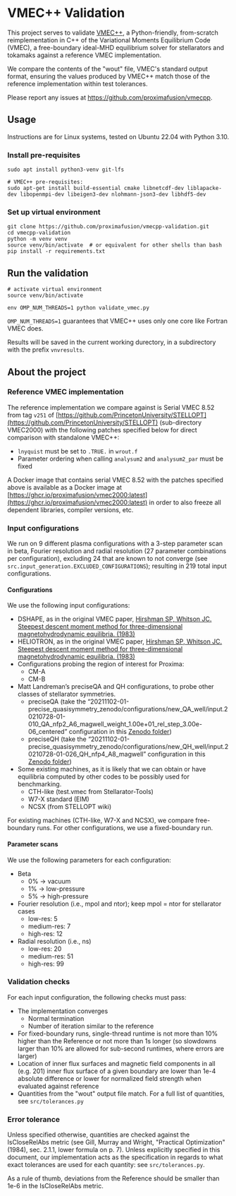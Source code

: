 # VMEC++ Validation

This project serves to validate [VMEC++](https://github.com/proximafusion/vmecpp), a Python-friendly, from-scratch reimplementation in C++ of the Variational Moments Equilibrium Code (VMEC), a free-boundary ideal-MHD equilibrium solver for stellarators and tokamaks against a reference VMEC implementation.

We compare the contents of the "wout" file, VMEC's standard output format, ensuring the values produced by VMEC++ match those of the reference implementation within test tolerances. 

Please report any issues at https://github.com/proximafusion/vmecpp.

## Usage

Instructions are for Linux systems, tested on Ubuntu 22.04 with Python 3.10.

### Install pre-requisites

```shell
sudo apt install python3-venv git-lfs

# VMEC++ pre-requisites:
sudo apt-get install build-essential cmake libnetcdf-dev liblapacke-dev libopenmpi-dev libeigen3-dev nlohmann-json3-dev libhdf5-dev
```

### Set up virtual environment

```shell
git clone https://github.com/proximafusion/vmecpp-validation.git
cd vmecpp-validation
python -m venv venv
source venv/bin/activate  # or equivalent for other shells than bash
pip install -r requirements.txt
```

## Run the validation

```shell
# activate virtual environment
source venv/bin/activate

env OMP_NUM_THREADS=1 python validate_vmec.py
```

`OMP_NUM_THREADS=1` guarantees that VMEC++ uses only one core like Fortran VMEC does.

Results will be saved in the current working durectory, in a subdirectory with the prefix `vnvresults`.

## About the project

### Reference VMEC implementation
The reference implementation we compare against is Serial VMEC 8.52 from tag `v251` of [https://github.com/PrincetonUniversity/STELLOPT](https://github.com/PrincetonUniversity/STELLOPT) (sub-directory VMEC2000) with the following patches specified below for direct comparison with standalone VMEC++:
* `lnyquist` must be set to `.TRUE.` in `wrout.f`
* Parameter ordering when calling `analysum2` and `analysum2_par` must be fixed

A Docker image that contains serial VMEC 8.52 with the patches specified above is available as a Docker image at [https://ghcr.io/proximafusion/vmec2000:latest](https://ghcr.io/proximafusion/vmec2000:latest) in order to also freeze all dependent libraries, compiler versions, etc.

### Input configurations

We run on 9 different plasma configurations with a 3-step parameter scan in beta, Fourier resolution and radial resolution (27 parameter combinations per configuration), excluding 24 that are known to not converge (see `src.input_generation.EXCLUDED_CONFIGURATIONS`); resulting in 219 total input configurations.

#### Configurations

We use the following input configurations:
* DSHAPE, as in the original VMEC paper, [Hirshman SP, Whitson JC. Steepest descent moment method for three-dimensional magnetohydrodynamic equilibria. (1983)](https://doi.org/10.1063/1.864116)
* HELIOTRON, as in the original VMEC paper, [Hirshman SP, Whitson JC. Steepest descent moment method for three-dimensional magnetohydrodynamic equilibria. (1983)](https://doi.org/10.1063/1.864116)
* Configurations probing the region of interest for Proxima:
    * CM-A
    * CM-B
* Matt Landreman’s preciseQA and QH configurations, to probe other classes of stellarator symmetries.
    * preciseQA (take the “20211102-01-precise_quasisymmetry_zenodo/configurations/new_QA_well/input.20210728-01-010_QA_nfp2_A6_magwell_weight_1.00e+01_rel_step_3.00e-06_centered” configuration in this [Zenodo folder](https://zenodo.org/records/5645413))
    * preciseQH (take the “20211102-01-precise_quasisymmetry_zenodo/configurations/new_QH_well/input.20210728-01-026_QH_nfp4_A8_magwell” configuration in this [Zenodo folder](https://zenodo.org/records/5645413))
* Some existing machines, as it is likely that we can obtain or have equilibria computed by other codes to be possibly used for benchmarking.
    * CTH-like (test.vmec from Stellarator-Tools)
    * W7-X standard (EIM)
    * NCSX (from STELLOPT wiki)

For existing machines (CTH-like, W7-X and NCSX), we compare free-boundary runs. For other configurations, we use a fixed-boundary run.

#### Parameter scans

We use the following parameters for each configuration:
* Beta
    * 0% -> vacuum
    * 1% -> low-pressure
    * 5% -> high-pressure
* Fourier resolution (i.e., mpol and ntor); keep mpol = ntor for stellarator cases
    * low-res: 5
    * medium-res: 7
    * high-res: 12
* Radial resolution (i.e., ns)
    * low-res: 20
    * medium-res: 51
    * high-res: 99

### Validation checks

For each input configuration, the following checks must pass:
* The implementation converges
    * Normal termination
    * Number of iteration similar to the reference
* For fixed-boundary runs, single-thread runtime is not more than 10% higher than the Reference or not more than 1s longer (so slowdowns larger than 10% are allowed for sub-second runtimes, where errors are larger)
* Location of inner flux surfaces and magnetic field components in all (e.g. 201) inner flux surface of a given boundary are lower than 1e-4 absolute difference or lower for normalized field strength when evaluated against reference
* Quantities from the "wout" output file match. For a full list of quantities, see `src/tolerances.py`


### Error tolerance

Unless specified otherwise, quantities are checked against the IsCloseRelAbs metric (see Gill, Murray and Wright, "Practical Optimization" (1984), sec. 2.1.1, lower formula on p. 7).
Unless explicitly specified in this document, our implementation acts as the specification in regards to what exact tolerances are used for each quantity: see `src/tolerances.py`.

As a rule of thumb, deviations from the Reference should be smaller than 1e-6 in the IsCloseRelAbs metric.
